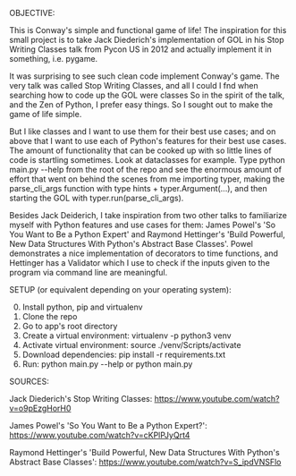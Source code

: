 OBJECTIVE: 

This is Conway's simple and functional game of life! The inspiration for this small project is to take Jack Diederich's implementation of GOL in his Stop Writing Classes talk from Pycon US in 2012 and actually implement it in something, i.e. pygame.

It was surprising to see such clean code implement Conway's game. The very talk was called Stop Writing Classes, and all I could I fnd when searching how to code up the GOL were classes
So in the spirit of the talk, and the Zen of Python, I prefer easy things. So I sought out to make the game of life simple.

But I like classes and I want to use them for their best use cases; and on above that I want to use each of Python's features for their best use cases. The amount of functionality that can be cooked up with so little lines of code is startling sometimes. Look at dataclasses for example. Type python main.py --help from the root of the repo and see the enormous amount of effort that went on behind the scenes from me importing typer, making the parse_cli_args function with type hints + typer.Argument(...), and then starting the GOL with typer.run(parse_cli_args).

Besides Jack Deiderich, I take inspiration from two other talks to familiarize myself with Python features and use cases for them: James Powel's 'So You Want to Be a Python Expert' and Raymond Hettinger's 'Build Powerful, New Data Structures With Python's Abstract Base Classes'. Powel demonstrates a nice implementation of decorators to time functions, and Hettinger has a Validator which I use to check if the inputs given to the program via command line are meaningful.  

SETUP (or equivalent depending on your operating system):

0. Install python, pip and virtualenv
1. Clone the repo
2. Go to app's root directory 
3. Create a virtual environment: virtualenv -p python3 venv
4. Activate virtual environment: source ./venv/Scripts/activate
5. Download dependencies: pip install -r requirements.txt
6. Run: python main.py --help or python main.py

SOURCES:

Jack Diederich's Stop Writing Classes: 
https://www.youtube.com/watch?v=o9pEzgHorH0

James Powel's 'So You Want to Be a Python Expert?': 
https://www.youtube.com/watch?v=cKPlPJyQrt4

Raymond Hettinger's 'Build Powerful, New Data Structures With Python's Abstract Base Classes':
https://www.youtube.com/watch?v=S_ipdVNSFlo
